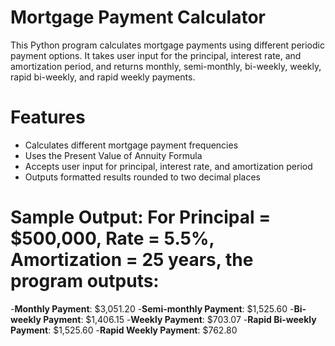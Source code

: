 # Mortgage Payment Calculator
This Python program calculates mortgage payments using different periodic payment options. It takes user input for the principal, interest rate, and amortization period, and returns monthly, semi-monthly, bi-weekly, weekly, rapid bi-weekly, and rapid weekly payments.

# Features
- Calculates different mortgage payment frequencies
- Uses the Present Value of Annuity Formula
- Accepts user input for principal, interest rate, and amortization period
- Outputs formatted results rounded to two decimal places

# Sample Output: For Principal = $500,000, Rate = 5.5%, Amortization = 25 years, the program outputs:
-**Monthly Payment**: $3,051.20
-**Semi-monthly Payment**: $1,525.60
-**Bi-weekly Payment**: $1,406.15
-**Weekly Payment**: $703.07
-**Rapid Bi-weekly Payment**: $1,525.60
-**Rapid Weekly Payment**: $762.80
